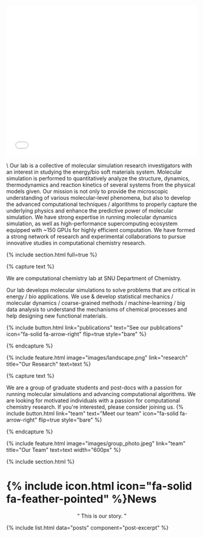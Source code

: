 ---
---

<!-- # Son Research Lab -->

<style>
  iframe {
    width: 100%;
    height: min(400px, 50vw);
    border: none;
  }
</style>
  
<iframe src="map"></iframe>

\\
Our lab is a collective of molecular simulation research investigators with an interest in studying the energy/bio soft materials system. Molecular simulation is performed to quantitatively analyze the structure, dynamics, thermodynamics and reaction kinetics of several systems from the physical models given. Our mission is not only to provide the microscopic understanding of various molecular-level phenomena, but also to develop the advanced computational techniques / algorithms to properly capture the underlying physics and enhance the predictive power of molecular simulation. We have strong expertise in running molecular dynamics simulation, as well as high-performance supercomputing ecosystem equipped with ~150 GPUs for highly efficient computation. We have formed a strong network of research and experimental collaborations to pursue innovative studies in computational chemistry research.

<!--
{%
  include figure.html
  image="images/Research.png"
  width="1000px"
%}
-->

{% include section.html full=true %}

{% capture text %}

We are computational chemistry lab at SNU Department of Chemistry.

Our lab develops molecular simulations to solve problems that are critical in energy / bio applications. We use & develop statistical mechanics / molecular dynamics / coarse-grained methods / machine-learning / big data analysis to understand the mechanisms of chemical processes and help designing new functional materials.

{%
  include button.html
  link="publications"
  text="See our publications"
  icon="fa-solid fa-arrow-right"
  flip=true
  style="bare"
%}

{% endcapture %}


{%
  include feature.html
  image="images/landscape.png"
  link="research"
  title="Our Research"
  text=text
%}

{% capture text %}

We are a group of graduate students and post-docs with a passion for running molecular simulations and advancing computational algorithms. We are looking for motivated individuals with a passion for computational chemistry research. If you're interested, please consider joining us.
{%
  include button.html
  link="team"
  text="Meet our team"
  icon="fa-solid fa-arrow-right"
  flip=true
  style="bare"
%}

{% endcapture %}

{%
  include feature.html
  image="images/group_photo.jpeg"
  link="team"
  title="Our Team"
  text=text
  width="600px"
%}

{% include section.html %}

# {% include icon.html icon="fa-solid fa-feather-pointed" %}News
<p style="text-align:center">“ This is our story. ”</p>

{% include list.html data="posts" component="post-excerpt" %}

